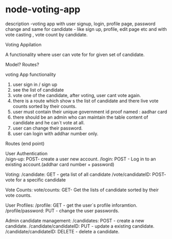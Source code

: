 # node-voting-app
description -voting app with user signup, login, profile page, password change  and same for candidate - like sign up, profile, edit page etc and with vote casting , vote count by candidate. 


Voting Appilation

A functionality where user can vote for for given set of candidate. 



Model?
Routes?

 voting App functionality
 1. user sign in / sign up
 2. see the list of candidate 
 3. vote one of the candidate, after voting, user cant vote again.
 4. there is a route which show s the list of candidate and there live vote counts sorted by their counts. 
 5. user must contain their unique government id proof named : aadhar card
 6. there should be an admin who can maintain the table content of candidate and he can`t vote at all. 
 7. user can change their password. 
 8. user can login with addhar number only. 


 Routes (end point)

 User Authentication    
      /sign-up: POST- create a user new account.
      /login: POST - Log in to an existing account.(addhar card number + password)

 Voting:
     /candidate: GET - geta list of all candidate
     /vote/candidateID: POST- vote for a specific candidate

Vote Counts:
     vote/counts: GET- Get the lists of candidate sorted by their vote counts. 

User Profiles:
     /profile: GET - get the user`s profile inforamtion.     
     /profile/password: PUT - change the user passwords. 

Admin candidate management:
      /candidates: POST - create a new candidate.
      /candidate/candidateID: PUT - update a existing candidate.
      /candidate/candidateID:  DELETE - delete a candidate.
     









